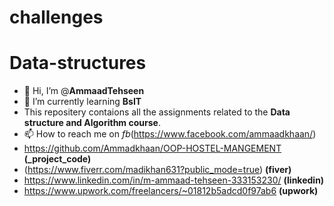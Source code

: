 # challenges
# Data-structures
- 👋 Hi, I’m @**AmmaadTehseen**
- 🌱 I’m currently learning **BsIT**
- This repositery contaions all the assignments related to the **Data structure and Algorithm course**.
- 📫 How to reach me on *fb*(https://www.facebook.com/ammaadkhaan/)
- https://github.com/Ammadkhaan/OOP-HOSTEL-MANGEMENT **(_project_code)**
- (https://www.fiverr.com/madikhan631?public_mode=true) **(fiver)**
- https://www.linkedin.com/in/m-ammaad-tehseen-333153230/ **(linkedin)**
- https://www.upwork.com/freelancers/~01812b5adcd0f97ab6 **(upwork)**
